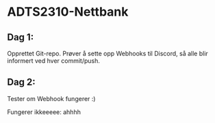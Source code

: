 # ADTS2310-Nettbank

## Dag 1:
Opprettet Git-repo. Prøver å sette opp Webhooks til Discord, så alle blir informert ved hver commit/push.

## Dag 2:

Tester om Webhook fungerer :)

 
Fungerer ikkeeeee:  ahhhh
